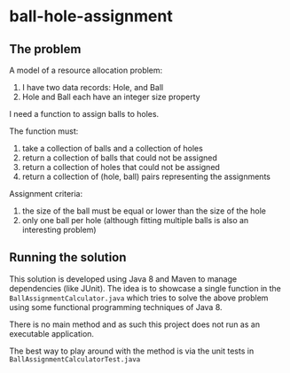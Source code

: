 # ball-hole-assignment

## The problem

A model of a resource allocation problem:
1. I have two data records: Hole, and Ball
2. Hole and Ball each have an integer size property

I need a function to assign balls to holes.

The function must:
1. take a collection of balls and a collection of holes
2. return a collection of balls that could not be assigned
3. return a collection of holes that could not be assigned
4. return a collection of (hole, ball) pairs representing the assignments

Assignment criteria:
1. the size of the ball must be equal or lower than the size of the hole
2. only one ball per hole (although fitting multiple balls is also an interesting problem)


## Running the solution

This solution is developed using Java 8 and Maven to manage dependencies (like JUnit). The idea is to showcase a single function in the `BallAssignmentCalculator.java` which
 tries to solve the above problem using some functional programming techniques of Java 8.

There is no main method and as such this project does not run as an executable application.

The best way to play around with the method is via the unit tests in `BallAssignmentCalculatorTest.java`
